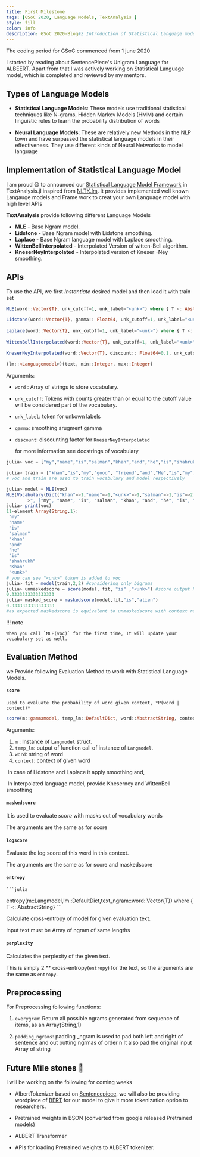 ```yaml
---
title: First Milestone
tags: [GSoC 2020, Language Models, TextAnalysis ]
style: fill
color: info
description: GSoC 2020-Blog#2 Introduction of Statistical Language model of TextAnalysis.jl.
---
```





The coding period for GSoC commenced from 1 june 2020

I started by reading about SentencePiece's Unigram Language for ALBEERT. Apart from that I was actively working on Statistical Language model, which is completed and reviewed by my mentors.

## Types of Language Models

- **Statistical Language Models**: These models use traditional statistical techniques like N-grams, Hidden Markov Models (HMM) and certain linguistic rules to learn the probability distribution of words

- **Neural Language Models**: These are relatively new Methods in the NLP town and have surpassed the statistical language models in their effectiveness. They use different kinds of Neural Networks to model language

 
## Implementation of Statistical Language Model

I am proud :smiley: to announced our [Statistical Language Model Framework](https://github.com/JuliaText/TextAnalysis.jl/pull/210) in TextAnalysis.jl inspired from [NLTK.lm](https://www.nltk.org/api/nltk.lm.html).
It provides implemented well known Langauge models and Frame work to creat your own Language model with high level APIs 

**TextAnalysis** provide following different Language Models 

- **MLE** - Base Ngram model.
- **Lidstone** - Base Ngram model with Lidstone smoothing.
- **Laplace** - Base Ngram language model with Laplace smoothing.
- **WittenBellInterpolated** - Interpolated Version of witten-Bell algorithm.
- **KneserNeyInterpolated** - Interpolated  version of Kneser -Ney smoothing.

## APIs

To use the API, we first *Instantiate* desired model and then load it with train set

```julia
MLE(word::Vector{T}, unk_cutoff=1, unk_label="<unk>") where { T <: AbstractString}
        
Lidstone(word::Vector{T}, gamma:: Float64, unk_cutoff=1, unk_label="<unk>") where { T <: AbstractString}
        
Laplace(word::Vector{T}, unk_cutoff=1, unk_label="<unk>") where { T <: AbstractString}
        
WittenBellInterpolated(word::Vector{T}, unk_cutoff=1, unk_label="<unk>") where { T <: AbstractString}
        
KneserNeyInterpolated(word::Vector{T}, discount:: Float64=0.1, unk_cutoff=1, unk_label="<unk>") where { T <: AbstractString}
        
(lm::<Languagemodel>)(text, min::Integer, max::Integer)
```
Arguments:

 * `word` : Array of  strings to store vocabulary.

 * `unk_cutoff`: Tokens with counts greater than or equal to the cutoff value will be considered part of the vocabulary.

 * `unk_label`: token for unkown labels 

 *  `gamma`: smoothing arugment gamma 

 * `discount`:  discounting factor for `KneserNeyInterpolated`

   for more information see docstrings of vocabulary

```julia
julia> voc = ["my","name","is","salman","khan","and","he","is","shahrukh","Khan"]

julia> train = ["khan","is","my","good", "friend","and","He","is","my","brother"]
# voc and train are used to train vocabulary and model respectively

julia> model = MLE(voc)
MLE(Vocabulary(Dict("khan"=>1,"name"=>1,"<unk>"=>1,"salman"=>1,"is"=>2,"Khan"=>1,"my"=>1,"he"=>1,"shahrukh"=>1,"and"=>1…), 1, "<unk
        >", ["my", "name", "is", "salman", "khan", "and", "he", "is", "shahrukh", "Khan", "<unk>"]))
julia> print(voc)
11-element Array{String,1}:
 "my"      
 "name"    
 "is"      
 "salman"  
 "khan"    
 "and"     
 "he"      
 "is"      
 "shahrukh"
 "Khan"    
 "<unk>"   
# you can see "<unk>" token is added to voc 
julia> fit = model(train,2,2) #considering only bigrams
julia> unmaskedscore = score(model, fit, "is" ,"<unk>") #score output P(word | context) without replacing context word with "<unk>"
0.3333333333333333
julia> masked_score = maskedscore(model,fit,"is","alien")
0.3333333333333333
#as expected maskedscore is equivalent to unmaskedscore with context replaced with "<unk>"

```

!!! note

    When you call `MLE(voc)` for the first time, It will update your vocabulary set as well. 

## Evaluation Method

we Provide following Evaluation Method to work with Statistical Language Models.

#### `score`

 	used to evaluate the probability of word given context, *P(word | context)* 

```julia
score(m::gammamodel, temp_lm::DefaultDict, word::AbstractString, context::AbstractString)
```

Arguments:                                                        

1. `m` : Instance of `Langmodel` struct.
2. `temp_lm`: output of function call of instance of `Langmodel`.
3. `word`: string of word 
4. `context`: context of given word

​	In case of Lidstone and Laplace it apply smoothing and, 

​	In Interpolated language model, provide Kneserney and WittenBell smoothing  

#### `maskedscore` 

  It is used to evaluate *score* with masks out of vocabulary words

  The arguments are the same as for score

#### `logscore` 

  Evaluate the log score of this word in this context.

  The arguments are the same as for score and maskedscore

#### `entropy`
	```julia
  entropy(m::Langmodel,lm::DefaultDict,text_ngram::word::Vector{T}) where { T <: AbstractString}
	```

  Calculate cross-entropy of model for given evaluation text.

  Input text must be Array of ngram of same lengths

#### `perplexity`  

  Calculates the perplexity of the given text.

  This is simply 2 ** cross-entropy(`entropy`) for the text, so the arguments are the same as `entropy`.

##  Preprocessing

 For Preprocessing following functions:

1. `everygram`: Return all possible ngrams generated from sequence of items, as an Array{String,1}

2. `padding_ngrams`: padding _ngram is used to pad both left and right of sentence and out putting ngrmas of order n
	It also pad the original input Array of string 

## Future Mile stones :checkered_flag:

I will be working on the following for coming weeks 

- AlbertTokenizer based on [Sentencepiece](https://github.com/google/sentencepiece). we will also be providing wordpiece of [BERT](https://arxiv.org/abs/1810.04805S) for our model to give it more tokenization option to researchers.

- Pretrained weights in BSON (converted from google released Pretrained models)

- ALBERT Transformer 

- APIs for loading Pretrained weights to ALBERT tokenizer.

